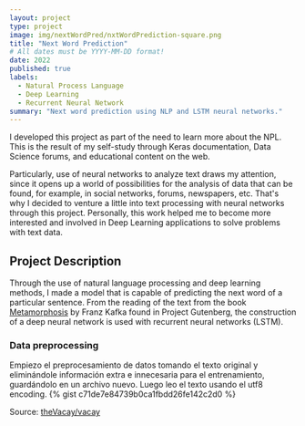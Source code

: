 ```yaml
---
layout: project
type: project
image: img/nextWordPred/nxtWordPrediction-square.png
title: "Next Word Prediction"
# All dates must be YYYY-MM-DD format!
date: 2022
published: true
labels:
  - Natural Process Language
  - Deep Learning
  - Recurrent Neural Network
summary: "Next word prediction using NLP and LSTM neural networks."
---
```


I developed this project as part of the need to learn more about the NPL. This is the result of my self-study through Keras documentation, Data Science forums, and educational content on the web.

Particularly, use of neural networks to analyze text draws my attention, since it opens up a world of possibilities for the analysis of data that can be found, for example, in social networks, forums, newspapers, etc. That's why I decided to venture a little into text processing with neural networks through this project. Personally, this work helped me to become more interested and involved in Deep Learning applications to solve problems with text data.

## Project Description

Through the use of natural language processing and deep learning methods, I made a model that is capable of predicting the next word of a particular sentence. From the reading of the text from the book [Metamorphosis](https://www.gutenberg.org/cache/epub/5200/pg5200.txt) by Franz Kafka found in Project Gutenberg, the construction of a deep neural network is used with recurrent neural networks (LSTM).

### Data preprocessing
Empiezo el preprocesamiento de datos tomando el texto original y eliminándole información extra e innecesaria para el entrenamiento, guardándolo en un archivo nuevo. Luego leo el texto usando el utf8 encoding.
{% gist c71de7e84739b0ca1fbdd26fe142c2d0 %}
 
Source: <a href="https://github.com/theVacay/vacay">theVacay/vacay</a>

